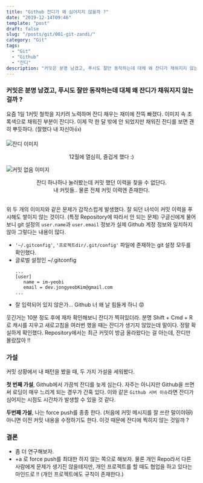 ```yaml
---
title: "Github 잔디가 왜 심어지지 않을까 ?"
date: "2019-12-14T09:46"
template: "post"
draft: false
slug: "/posts/git/001-git-zandi/"
category: "Git"
tags:
  - "Git"
  - "Github"
  - "잔디"
description: "커밋은 분명 남겼고, 푸시도 잘만 동작하는데 대체 왜 잔디가 채워지지 않는걸까?"
---
```


### 커밋은 분명 남겼고, 푸시도 잘만 동작하는데 대체 왜 잔디가 채워지지 않는걸까 ?

요즘 1일 1커밋 철학을 지키려 노력하며 잔디 채우는 재미에 잔뜩 빠졌다. 이미지 속 초록색으로 채워진 부분이 잔디다. 이제 막 한 달 밖에 안 되었지만 채워진 잔디를 보면 괜히 뿌듯하다. (잘했다 내 자신아👍)

![잔디 이미지](/media/04-git-zandi-1.png)
<center>12월에 열심히, 즐겁게 했다 :)</center>

![커밋 없음 이미지](/media/04-git-zandi-2.png)
<center>잔디 하나하나 눌러봤는데 커밋 했던 이력을 찾을 수 없단다.<br />내 커밋들.. 물론 전체 커밋 이력엔 존재한다.</center>

<br />

위 두 개의 이미지와 같은 문제가 갑작스럽게 발생했다. 잘 되던 녀석이 커밋 이력을 푸시해도 쌓이지 않는 것이다. (특정 Repository에 따라서 안 되는 문제) 구글신에게 물어보니 git 설정의 `user.name`과 `user.email` 정보가 실제 Github 계정 정보와 일치하지 않아 그렇다는 내용이 많다.
- `'~/.gitconfig'`, `'프로젝트dir/.git/config'` 파일에 존재하는 git 설정 모두를 확인했다.
- 글로벌 설정인 ~/.gitconfig
     ```shell
     ...
     [user]
        name = im-yeobi
        email = dev.jongyeobKim@gmail.com
     ...
     ```
- 잘 입력되어 있지 않은가... Github 너 왜 날 힘들게 하니 😡

웃긴거는 10분 정도 후에 재차 확인해보니 잔디가 찍혀있더라. 분명 Shift + Cmd + R로 캐시를 지우고 새로고침을 여러번 했을 때는  잔디가 생기지 않았는데 말이다. 정말 확실하게 확인했다. Repository에서는 최근 커밋이 방금 올라왔다는 걸 아는데, 잔디만 몰랐잖아 !!

### 가설
커밋 상황에서 내 패턴을 봤을 때, 두 가지 가설을 세워봤다.

**첫 번째 가설**, Github에서 가끔씩 잔디를 늦게 심는다. 자주는 아니지만 Github을 쓰면써 로딩이 매우 느리게 되는 경우가 간혹 있다. 이와 같은 `Github 서버 이슈`라면 잔디가 심어지는 시점도 시간차가 발생할 수 있을 것 같다.

**두번째 가설**, 나는 force push를 종종 한다. (처음에 커밋 메시지를 잘 쓰란 말이야😿) 아니면 이전 커밋 내용을 수정하기도 한다. 이것 때문에 잔디에 찍히지 않는 것일까 ?

### 결론
- 좀 더 연구해보자.
- +a 로 force push를 최대한 하지 않는 쪽으로 해보자. 물론 개인 Repo라서 다른 사람에게 문제가 생기진 않을테지만, 개인 프로젝트를 할 때도 협업을 하고 있다는 마인드로 !! (개인 프로젝트에도 규칙이 존재한다.)
